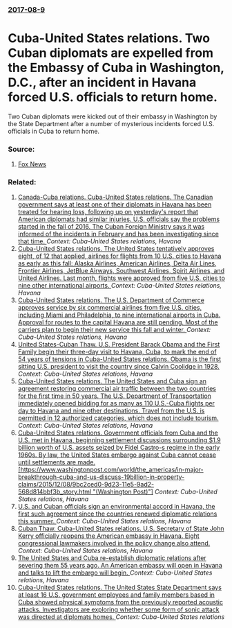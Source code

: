 ### [2017-08-9](/news/2017/08/9/index.md)

# Cuba-United States relations. Two Cuban diplomats are expelled from the Embassy of Cuba in Washington, D.C., after an incident in Havana forced U.S. officials to return home. 

Two Cuban diplomats were kicked out of their embassy in Washington by the State Department after a number of mysterious incidents forced U.S. officials in Cuba to return home.


### Source:

1. [Fox News](http://www.foxnews.com/politics/2017/08/09/cuban-diplomats-kicked-out-us-after-americans-experience-physical-symptoms-in-cuba.html)

### Related:

1. [Canada-Cuba relations. Cuba-United States relations. The Canadian government says at least one of their diplomats in Havana has been treated for hearing loss, following up on yesterday's report that American diplomats had similar injuries. U.S. officials say the problems started in the fall of 2016. The Cuban Foreign Ministry says it was informed of the incidents in February and has been investigating since that time. ](/news/2017/08/10/canada-cuba-relations-cuba-united-states-relations-the-canadian-government-says-at-least-one-of-their-diplomats-in-havana-has-been-tre.md) _Context: Cuba-United States relations, Havana_
2. [Cuba-United States relations. The United States tentatively approves eight, of 12 that applied, airlines for flights from 10 U.S. cities to Havana as early as this fall: Alaska Airlines, American Airlines, Delta Air Lines, Frontier Airlines, JetBlue Airways, Southwest Airlines, Spirit Airlines, and United Airlines. Last month, flights were approved from five U.S. cities to nine other international airports. ](/news/2016/07/7/cuba-united-states-relations-the-united-states-tentatively-approves-eight-of-12-that-applied-airlines-for-flights-from-10-u-s-cities-t.md) _Context: Cuba-United States relations, Havana_
3. [Cuba-United States relations. The U.S. Department of Commerce approves service by six commercial airlines from five U.S. cities, including Miami and Philadelphia, to nine international airports in Cuba. Approval for routes to the capital Havana are still pending. Most of the carriers plan to begin their new service this fall and winter. ](/news/2016/06/10/cuba-united-states-relations-the-u-s-department-of-commerce-approves-service-by-six-commercial-airlines-from-five-u-s-cities-including.md) _Context: Cuba-United States relations, Havana_
4. [United States-Cuban Thaw. U.S. President Barack Obama and the First Family begin their three-day visit to Havana, Cuba, to mark the end of 54 years of tensions in Cuba-United States relations. Obama is the first sitting U.S. president to visit the country since Calvin Coolidge in 1928. ](/news/2016/03/20/united-states-cuban-thaw-u-s-president-barack-obama-and-the-first-family-begin-their-three-day-visit-to-havana-cuba-to-mark-the-end-of.md) _Context: Cuba-United States relations, Havana_
5. [Cuba-United States relations. The United States and Cuba sign an agreement restoring commercial air traffic between the two countries for the first time in 50 years. The U.S. Department of Transportation immediately opened bidding for as many as 110 U.S.-Cuba flights per day to Havana and nine other destinations. Travel from the U.S. is permitted in 12 authorized categories, which does not include tourism. ](/news/2016/02/16/cuba-united-states-relations-the-united-states-and-cuba-sign-an-agreement-restoring-commercial-air-traffic-between-the-two-countries-for.md) _Context: Cuba-United States relations, Havana_
6. [Cuba-United States relations. Government officials from Cuba and the U.S. met in Havana, beginning settlement discussions surrounding $1.9 billion worth of U.S. assets seized by Fidel Castro-s regime in the early 1960s. By law, the United States embargo against Cuba cannot cease until settlements are made. [https://www.washingtonpost.com/world/the_americas/in-major-breakthrough-cuba-and-us-discuss-19billion-in-property-claims/2015/12/08/9bc2ced0-9d23-11e5-9ad2-568d814bbf3b_story.html "(Washington Post)"]](/news/2015/12/9/cuba-united-states-relations-government-officials-from-cuba-and-the-u-s-met-in-havana-beginning-settlement-discussions-surrounding-1-9.md) _Context: Cuba-United States relations, Havana_
7. [U.S. and Cuban officials sign an environmental accord in Havana, the first such agreement since the countries renewed diplomatic relations this summer. ](/news/2015/11/18/u-s-and-cuban-officials-sign-an-environmental-accord-in-havana-the-first-such-agreement-since-the-countries-renewed-diplomatic-relations-t.md) _Context: Cuba-United States relations, Havana_
8. [Cuban Thaw. Cuba-United States relations. U.S. Secretary of State John Kerry officially reopens the American embassy in Havana. Eight congressional lawmakers involved in the policy change also attend. ](/news/2015/08/14/cuban-thaw-cuba-united-states-relations-u-s-secretary-of-state-john-kerry-officially-reopens-the-american-embassy-in-havana-eight-cong.md) _Context: Cuba-United States relations, Havana_
9. [The United States and Cuba re-establish diplomatic relations after severing them 55 years ago. An American embassy will open in Havana and talks to lift the embargo will begin. ](/news/2014/12/17/the-united-states-and-cuba-re-establish-diplomatic-relations-after-severing-them-55-years-ago-an-american-embassy-will-open-in-havana-and-t.md) _Context: Cuba-United States relations, Havana_
10. [Cuba-United States relations. The United States State Department says at least 16 U.S. government employees and family members based in Cuba showed physical symptoms from the previously reported acoustic attacks. Investigators are exploring whether some form of sonic attack was directed at diplomats homes. ](/news/2017/08/24/cuba-united-states-relations-the-united-states-state-department-says-at-least-16-u-s-government-employees-and-family-members-based-in-cu.md) _Context: Cuba-United States relations_
